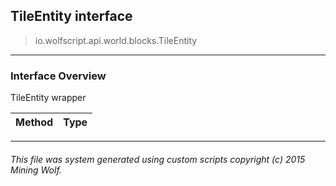 ## TileEntity __interface__

>io.wolfscript.api.world.blocks.TileEntity

---

### Interface Overview

TileEntity wrapper

Method | Type   
--- | :--- 



---



###### This file was system generated using custom scripts copyright (c) 2015 Mining Wolf.
	

